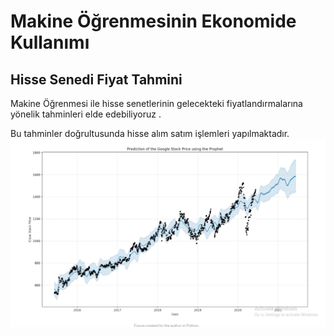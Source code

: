 # Makine Öğrenmesinin Ekonomide Kullanımı
## Hisse Senedi Fiyat Tahmini
Makine Öğrenmesi ile hisse senetlerinin gelecekteki fiyatlandırmalarına yönelik tahminleri elde edebiliyoruz .

Bu tahminler doğrultusunda hisse alım satım işlemleri yapılmaktadır.
![github](googlehissetahmini.png)